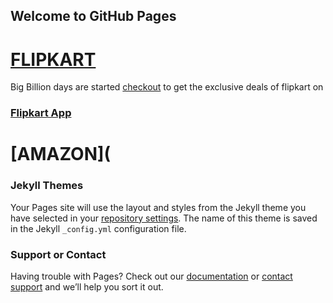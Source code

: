 ## Welcome to GitHub Pages
# [FLIPKART](https://dl.flipkart.com/dl/?affid=pankajswa) 
Big Billion days are started [checkout](https://dl.flipkart.com/dl/?affid=pankajswa) to get the exclusive deals of flipkart on
### [Flipkart App](http://affiliate.flipkart.com/install-app?affid=pankajswa)
# [AMAZON](

### Jekyll Themes

Your Pages site will use the layout and styles from the Jekyll theme you have selected in your [repository settings](https://github.com/pankajswami/flipkart/settings). The name of this theme is saved in the Jekyll `_config.yml` configuration file.

### Support or Contact

Having trouble with Pages? Check out our [documentation](https://help.github.com/categories/github-pages-basics/) or [contact support](https://github.com/contact) and we’ll help you sort it out.
